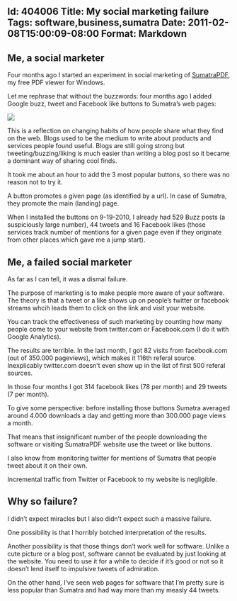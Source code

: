 Id: 404006
Title: My social marketing failure
Tags: software,business,sumatra
Date: 2011-02-08T15:00:09-08:00
Format: Markdown
--------------
Me, a social marketer
---------------------

Four months ago I started an experiment in social marketing of
[SumatraPDF](https://www.sumatrapdfreader.org/free-pdf-reader.html),
my free PDF viewer for Windows.

Let me rephrase that without the buzzwords: four months ago I added
Google buzz, tweet and Facebook like buttons to Sumatra’s web pages:

![](//kjkpub.s3.amazonaws.com/blog/sumatra/sum-tweet-like.png)

This is a reflection on changing habits of how people share what they
find on the web. Blogs used to be the medium to write about products and
services people found useful. Blogs are still going strong but
tweeting/buzzing/liking is much easier than writing a blog post so it
became a dominant way of sharing cool finds.

It took me about an hour to add the 3 most popular buttons, so there was
no reason not to try it.

A button promotes a given page (as identified by a url). In case of
Sumatra, they promote the main (landing) page.

When I installed the buttons on 9-19-2010, I already had 529 Buzz posts
(a suspiciously large number), 44 tweets and 16 Facebook likes (those
services track number of mentions for a given page even if they
originate from other places which gave me a jump start).

Me, a failed social marketer
----------------------------

As far as I can tell, it was a dismal failure.

The purpose of marketing is to make people more aware of your software.
The theory is that a tweet or a like shows up on people’s twitter or
facebook streams whcih leads them to click on the link and visit your
website.

You can track the effectiveness of such marketing by counting how many
people come to your website from twitter.com or Facebook.com (I do it
with Google Analytics).

The results are terrible. In the last month, I got 82 visits from
facebook.com (out of 350.000 pageviews), which makes it 116th referal
source. Inexplicably twitter.com doesn’t even show up in the list of
first 500 referal sources.

In those four months I got 314 facebook likes (78 per month) and 29
tweets (7 per month).

To give some perspective: before installing those buttons Sumatra
averaged around 4.000 downloads a day and getting more than 300.000 page
views a month.

That means that insignificant number of the people downloading the
software or visiting SumatraPDF website use the tweet or like buttons.

I also know from monitoring twitter for mentions of Sumatra that people
tweet about it on their own.

Incremental traffic from Twitter or Facebook to my website is
negligible.

Why so failure?
---------------

I didn’t expect miracles but I also didn’t expect such a massive
failure.

One possibility is that I horribly botched interpretation of the
results.

Another possibility is that those things don’t work well for software.
Unlike a cute picture or a blog post, software cannot be evaluated by
just looking at the website. You need to use it for a while to decide if
it’s good or not so it doesn’t lend itself to impulsive tweets of
admiration.

On the other hand, I’ve seen web pages for software that I’m pretty sure
is less popular than Sumatra and had way more than my measly 44 tweets.
